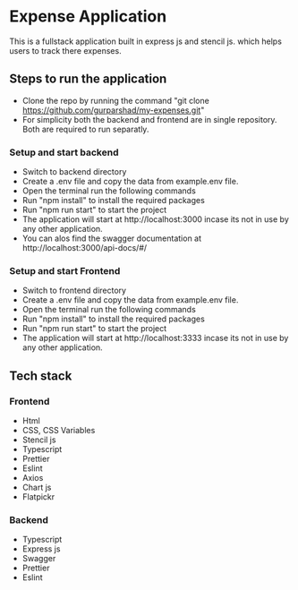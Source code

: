 # Expense Application

This is a fullstack application built in express js and stencil js. which helps users to track there expenses.

## Steps to run the application

- Clone the repo by running the command "git clone https://github.com/gurparshad/my-expenses.git"
- For simplicity both the backend and frontend are in single repository. Both are required to run separatly.
  
### Setup and start backend
  - Switch to backend directory
  - Create a .env file and copy the data from example.env file.
  - Open the terminal run the following commands
  - Run "npm install" to install the required packages
  - Run "npm run start" to start the project
  - The application will start at http://localhost:3000 incase its not in use by any other application.
  - You can alos find the swagger documentation at http://localhost:3000/api-docs/#/
 
### Setup and start Frontend
  - Switch to frontend directory
  - Create a .env file and copy the data from example.env file.
  - Open the terminal run the following commands
  - Run "npm install" to install the required packages
  - Run "npm run start" to start the project
  - The application will start at http://localhost:3333 incase its not in use by any other application.

 ## Tech stack 
 ### Frontend
   - Html
   - CSS, CSS Variables
   - Stencil js
   - Typescript
   - Prettier
   - Eslint
   - Axios
   - Chart js
   - Flatpickr

### Backend
  - Typescript
  - Express js
  - Swagger
  - Prettier
  - Eslint
 
